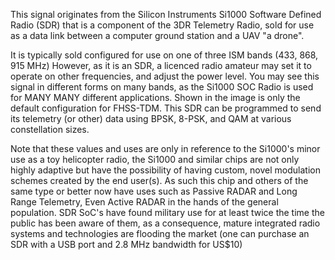 This signal originates from the Silicon Instruments Si1000 Software Defined Radio (SDR) that is a component of the 3DR Telemetry Radio, sold for use as a data link between a computer ground station and a UAV "a drone".

It is typically sold configured for use on one of three ISM bands (433, 868, 915 MHz) However, as it is an SDR, a licenced radio amateur may set it to operate on other frequencies, and adjust the power level. You may see this signal in different forms on many bands, as the Si1000 SOC Radio is used for MANY MANY different applications. Shown in the image is only the default configuration for FHSS-TDM. This SDR can be programmed to send its telemetry (or other) data using BPSK, 8-PSK, and QAM at various constellation sizes.

Note that these values and uses are only in reference to the Si1000's minor use as a toy helicopter radio, the Si1000 and similar chips are not only highly adaptive but have the possibility of having custom, novel modulation schemes created by the end user(s). As such this chip and others of the same type or better now have uses such as Passive RADAR and Long Range Telemetry, Even Active RADAR in the hands of the general population. SDR SoC's have found military use for at least twice the time the public has been aware of them, as a consequence, mature integrated radio systems and technologies are flooding the market (one can purchase an SDR with a USB port and 2.8 MHz bandwidth for US$10)